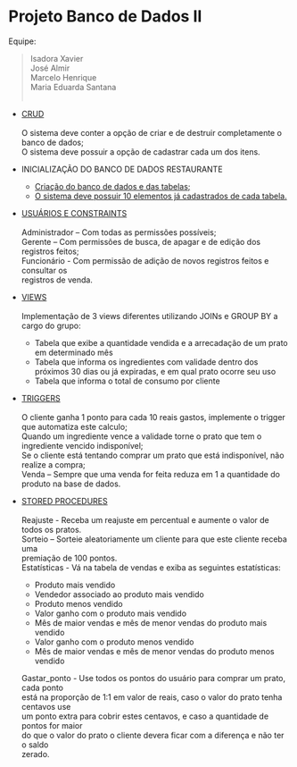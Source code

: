 # Projeto Banco de Dados II

Equipe:
> Isadora Xavier<br/>
> José Almir<br/>
> Marcelo Henrique<br/>
> Maria Eduarda Santana<br/><br/>

- [CRUD](/CRUD)<br/><br/>
  O sistema deve conter a opção de criar e de destruir completamente o banco de dados;<br/>
  O sistema deve possuir a opção de cadastrar cada um dos itens.<br/>

- INICIALIZAÇÃO DO BANCO DE DADOS RESTAURANTE
  - [Criação do banco de dados e das tabelas;](/Database/a-tables.sql)<br/>
  - [O sistema deve possuir 10 elementos já cadastrados de cada tabela.](/Database/b-inserts.sql)

- [USUÁRIOS E CONSTRAINTS](/Database/c-user_privileges.sql)<br/><br/>
  Administrador – Com todas as permissões possíveis;<br/>
  Gerente – Com permissões de busca, de apagar e de edição dos registros feitos;<br/>
  Funcionário - Com permissão de adição de novos registros feitos e consultar os<br/>
registros de venda.

- [VIEWS](/Database/d-views.sql)<br/><br/>
  Implementação de 3 views diferentes utilizando JOINs e GROUP BY a cargo do grupo:<br/>
    - Tabela que exibe a quantidade vendida e a arrecadação de um prato em determinado mês<br/>
    - Tabela que informa os ingredientes com validade dentro dos próximos 30 dias ou já expiradas, e em qual prato ocorre seu uso<br/>
    - Tabela que informa o total de consumo por cliente<br/>

- [TRIGGERS](/Database/e-triggers.sql)<br/><br/>
  O cliente ganha 1 ponto para cada 10 reais gastos, implemente o trigger que 
automatiza este calculo;<br/>
  Quando um ingrediente vence a validade torne o prato que tem o ingrediente 
vencido indisponível;<br/>
  Se o cliente está tentando comprar um prato que está indisponível, não realize a 
compra;<br/>
  Venda – Sempre que uma venda for feita reduza em 1 a quantidade do produto na 
base de dados.<br/>

- [STORED PROCEDURES](Database/g-stored_procedures.sql)<br/><br/>
   Reajuste - Receba um reajuste em percentual e aumente o valor de todos os pratos.<br/>
   Sorteio – Sorteie aleatoriamente um cliente para que este cliente receba uma<br/>
premiação de 100 pontos.<br/> 
   Estatísticas - Vá na tabela de vendas e exiba as seguintes estatísticas:<br/>
  -  Produto mais vendido<br/> 
  - Vendedor associado ao produto mais vendido<br/> 
  - Produto menos vendido<br/> 
  - Valor ganho com o produto mais vendido<br/> 
  - Mês de maior vendas e mês de menor vendas do produto mais vendido<br/> 
  - Valor ganho com o produto menos vendido<br/> 
  - Mês de maior vendas e mês de menor vendas do produto menos vendido<br/> 

  Gastar_ponto - Use todos os pontos do usuário para comprar um prato, cada ponto<br/> 
está na proporção de 1:1 em valor de reais, caso o valor do prato tenha centavos use<br/> 
um ponto extra para cobrir estes centavos, e caso a quantidade de pontos for maior<br/> 
do que o valor do prato o cliente devera ficar com a diferença e não ter o saldo<br/> 
zerado.<br/><br/>
